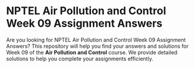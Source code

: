 # NPTEL Air Pollution and Control Week 09 Assignment Answers

Are you looking for NPTEL Air Pollution and Control Week 09 Assignment Answers? This repository will help you find your answers and solutions for Week 09 of the **Air Pollution and Control** course. We provide detailed solutions to help you complete your assignments efficiently.